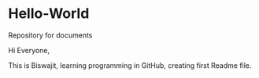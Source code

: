 # Hello-World
Repository for documents

Hi Everyone,

This is Biswajit, learning programming in GitHub, creating first Readme file.
